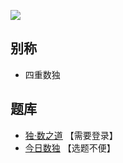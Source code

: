 ![](https://cn.sudoku.today/pic/03/quadruple/62606_346888.png)

## 别称
- 四重数独

## 题库
- [独·数之道](http://www.sudokufans.org.cn/lx/game.index.php?type=ts) 【需要登录】
- [今日数独](https://cn.sudoku.today/g-quadruple-sudoku/) 【选题不便】